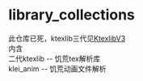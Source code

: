 # library_collections
此仓库已死，ktexlib三代见[KtexlibV3](https://github.com/Akarinnnnn)  
内含  
  二代ktexlib -- 饥荒tex解析库  
  klei_anim -- 饥荒动画文件解析
